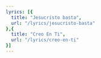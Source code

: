 ```yaml
---
lyrics: [{
  title: "Jesucristo basta", 
  url: "/lyrics/jesucristo-basta"
},{
  title: "Creo En Ti", 
  url: "/lyrics/creo-en-ti"
}]
---
```

